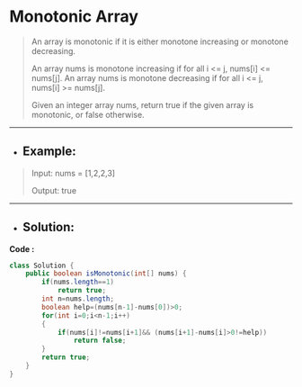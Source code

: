 # Monotonic Array
> An array is monotonic if it is either monotone increasing or monotone decreasing.
> 
> An array nums is monotone increasing if for all i <= j, nums[i] <= nums[j]. An array nums is monotone decreasing if for all i <= j, nums[i] >= nums[j].
> 
> Given an integer array nums, return true if the given array is monotonic, or false otherwise.
---
- ## Example:
> Input: nums = [1,2,2,3]
> 
> Output: true
---
- ## Solution:
**Code :**
```java
class Solution {
    public boolean isMonotonic(int[] nums) {
        if(nums.length==1)
            return true;
        int n=nums.length;
        boolean help=(nums[n-1]-nums[0])>0;
        for(int i=0;i<n-1;i++)
        {
            if(nums[i]!=nums[i+1]&& (nums[i+1]-nums[i]>0!=help))
                return false;
        }
        return true;
    }
}
